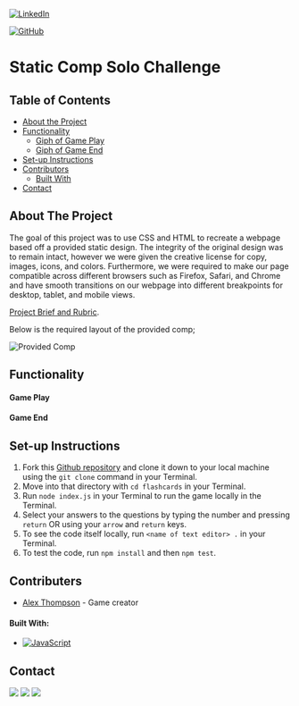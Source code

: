 [![LinkedIn](https://img.shields.io/badge/-LinkedIn-black.svg?style=flat-square&logo=linkedin&colorB=555)](https://www.linkedin.com/in/alex-thompson-309070a2/ )

[![GitHub](https://img.shields.io/badge/GitHub-black.svg?&style=flat-square&logo=github&logoColor=white)](https://github.com/alexthompson207)

<p align="center">
  <a href="https://github.com/alexthompson207/static-comp">
    <!-- <img src="images/logo.png" alt="Logo" width="80" height="80"> -->
  </a>

  <h1 align="left">Static Comp Solo Challenge</h1>



## Table of Contents

- [About the Project](#about-the-project)
- [Functionality](#functionality)
  - [Giph of Game Play](#game-play)
  - [Giph of Game End](#game-end)
- [Set-up Instructions](#set-up-instructions)
- [Contributors](#contributors)
  - [Built With](#built-with)
- [Contact](#contact)


## About The Project

The goal of this project was to use CSS and HTML to recreate a webpage based off a provided static design. The integrity of the original design was to remain intact, however we were given the creative license for copy, images, icons, and colors. Furthermore, we were required to make our  page compatible across different browsers such as Firefox, Safari, and Chrome and have smooth transitions on our webpage into different breakpoints for desktop, tablet, and mobile views.

[Project Brief and Rubric](https://frontend.turing.io/projects/module-1/m1-static-comp).

Below is the required layout of the provided comp;

![Provided Comp](https://frontend.turing.io/assets/images/static-comp-challenge-2.jpg)


## Functionality

#### Game Play


#### Game End



## Set-up Instructions

1. Fork this [Github repository](https://github.com/alexthompson207/flashcards) and clone it down to your local machine using the `git clone` command in your Terminal.
2. Move into that directory with `cd flashcards` in your Terminal.
3. Run `node index.js` in your Terminal to run the game locally in the Terminal.
4. Select your answers to the questions by typing the number and pressing `return` OR using your `arrow` and `return` keys.
5. To see the code itself locally, run `<name of text editor> .` in your Terminal.
6. To test the code, run `npm install` and then `npm test`.


## Contributers

* [Alex Thompson](https://github.com/alexthompson207) - Game creator

#### Built With:

- [![JavaScript](https://img.shields.io/badge/-JavaScript-black?style=flat-square&logo=javascript)](https://www.javascript.com/) 


## Contact

[<img src="https://img.shields.io/badge/LinkedIn-alex--thompson-informational?style=for-the-badge&labelColor=black&logo=linkedin&logoColor=0077b5&&color=0077b5"/>][linkedin]
[<img src="https://img.shields.io/badge/Gmail-ahthomps1@gmail.com-informational?style=for-the-badge&labelColor=black&logoColor=d14836&logo=microsoft&color=d14836"/>][gmail]
[<img src="https://img.shields.io/badge/Github-AlexThompson207-informational?style=for-the-badge&labelColor=black&logo=github&color=7d88e6"/>][github]



<!-- Personal Definitions  -->

[linkedin]: https://www.linkedin.com/in/alex-thompson-309070a2/
[Gmail]: mailto:ahthomps1@gmail.com
[github]: https://github.com/alexthompson207
